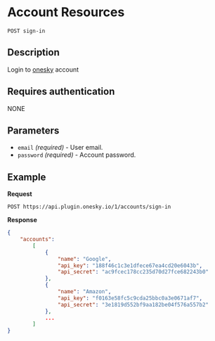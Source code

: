 # Account Resources

    POST sign-in

## Description
Login to [onesky](http://oneskyapp.com) account


## Requires authentication
NONE


## Parameters
- `email` _(required)_ - User email.
- `password` _(required)_ - Account password.


## Example
**Request**

    POST https://api.plugin.onesky.io/1/accounts/sign-in

**Response**
``` json
{
    "accounts":
        [
            {
                "name": "Google",
                "api_key": "188f46c1c3e1dfece67ea4cd20e6043b",
                "api_secret": "ac9fcec178cc235d70d27fce682243b0"
            },
            {
                "name": "Amazon",
                "api_key": "f0163e58fc5c9cda25bbc0a3e0671af7",
                "api_secret": "3e1819d552bf9aa182be04f576a557b2"
            },
            ...
        ]
}
```
